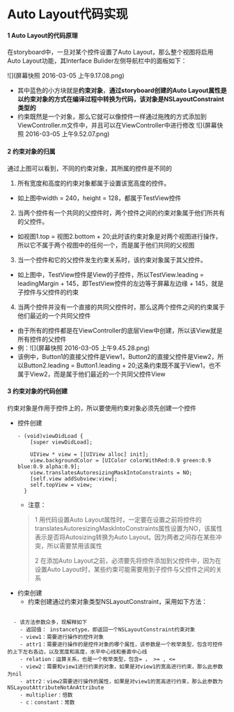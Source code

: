 #  Auto Layout代码实现

#### 1 Auto Layout的代码原理
在storyboard中，一旦对某个控件设置了Auto Layout，那么整个视图将启用Auto Layout功能，其Interface Bulider左侧导航栏中的面板如下：

![](屏幕快照 2016-03-05 上午9.17.08.png)
- 其中蓝色的小方块就是**约束对象**，**通过storyboard创建的Auto Layout属性是以约束对象的方式在编译过程中转换为代码，该对象是NSLayoutConstraint类型的**
- 约束既然是一个对象，那么它就可以像控件一样通过拖拽的方式添加到ViewController.m文件中，并且可以在ViewController中进行修改
![](屏幕快照 2016-03-05 上午9.52.07.png)
#### 2 约束对象的归属
通过上图可以看到，不同的约束对象，其所属的控件是不同的
1. 所有宽度和高度的约束对象都属于设置该宽高度的控件。
  - 如上图中width = 240，height = 128，都属于TestView控件
2. 当两个控件有一个共同的父控件时，两个控件之间的约束对象属于他们所共有的父控件。
  - 如视图1.top = 视图2.bottom + 20;此时该约束对象是对两个视图进行操作，所以它不属于两个视图中的任何一个，而是属于他们共同的父视图
3. 当一个控件和它的父控件发生约束关系时，该约束对象属于其父控件。
  - 如上图中，TestView控件是View的子控件，所以TestView.leading = leadingMargin + 145，即TestView控件的左边等于屏幕左边缘 + 145，就是子控件与父控件的约束
4. 当两个控件并没有一个直接的共同父控件时，那么这两个控件之间的约束属于他们最近的一个共同父控件
  - 由于所有的控件都是在ViewController的底层View中创建，所以该View就是所有控件的父控件
  - 例：![](屏幕快照 2016-03-05 上午9.45.28.png)  
  - 该例中，Button1的直接父控件是View1，Button2的直接父控件是View2，所以Button2.leading = Button1.leading + 20;这条约束既不属于View1，也不属于View2，而是属于他们最近的一个共同父控件View

#### 3 约束对象的代码创建
约束对象是作用于控件上的，所以要使用约束对象必须先创建一个控件
- 控件创建
  ```objc
  - (void)viewDidLoad {
      [super viewDidLoad];
    
      UIView * view = [[UIView alloc] init];
      view.backgroundColor = [UIColor colorWithRed:0.9 green:0.9 blue:0.9 alpha:0.9];
      view.translatesAutoresizingMaskIntoConstraints = NO;
      [self.view addSubview:view];
      self.topView = view;
    }
  ```
  - 注意：
  > 1 用代码设置Auto Layout属性时，一定要在设置之前将控件的translatesAutoresizingMaskIntoConstraints属性设置为NO，该属性表示是否将Autosizing转换为Auto Layout。因为两者之间存在某些冲突，所以需要禁用该属性
  >
    >2 在添加Auto Layout之前，必须要先将控件添加到父控件中，因为在设置Auto Layout时，某些约束可能需要用到子控件与父控件之间的关系
- 约束创建
  - 约束创建通过约束对象类型NSLayoutConstraint，采用如下方法：
  ```+(instancetype)constraintWithItem:(id)view1 attribute:(NSLayoutAttribute)attr1 relatedBy:(NSLayoutRelation)relation toItem:(nullable id)view2 attribute:(NSLayoutAttribute)attr2 multiplier:(CGFloat)multiplier constant:(CGFloat)c;
```
  - 该方法参数众多，现解释如下
    - 返回值： instancetype，即返回一个NSLayoutConstraint约束对象
    - view1：需要进行操作的控件对象
    - attr1：需要进行操作的是控件对象的哪个属性，该参数是一个枚举类型，包含可控件的上下左右各边，以及宽度和高度，水平中心线和垂直中心线
    - relation：运算关系，也是一个枚举类型，包含= ， >= , <= 
    - view2：需要和view1进行约束的对象，如果是对view1的宽高进行约束，那么此参数为nil
    - attr2：view2需要进行操作的属性，如果是对view1的宽高进行约束，那么此参数为NSLayoutAttributeNotAnAttribute
    - multiplier：倍数
    - c：constant：常数
  


